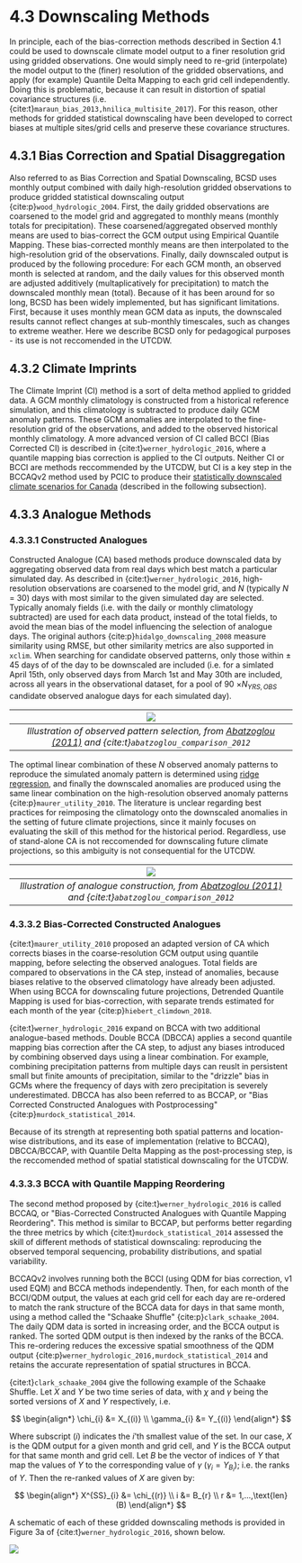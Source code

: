 # 4.3 Downscaling Methods

In principle, each of the bias-correction methods described in Section 4.1 could be used to downscale climate model output to a finer resolution grid using gridded observations. One would simply need to re-grid (interpolate) the model output to the (finer) resolution of the gridded observations, and apply (for example) Quantile Delta Mapping to each grid cell independently. Doing this is problematic, because it can result in distortion of spatial covariance structures (i.e. {cite:t}`maraun_bias_2013,hnilica_multisite_2017`). For this reason, other methods for gridded statistical downscaling have been developed to correct biases at multiple sites/grid cells and preserve these covariance structures.

## 4.3.1 Bias Correction and Spatial Disaggregation

Also referred to as Bias Correction and Spatial Downscaling, BCSD uses monthly output combined with daily high-resolution gridded observations to produce gridded statistical downscaling output {cite:p}`wood_hydrologic_2004`. First, the daily gridded observations are coarsened to the model grid and aggregated to monthly means (monthly totals for precipitation). These coarsened/aggregated observed monthly means are used to bias-correct the GCM output using Empirical Quantile Mapping. These bias-corrected monthly means are then interpolated to the high-resolution grid of the observations. Finally, daily downscaled output is produced by the following procedure: For each GCM month, an observed month is selected at random, and the daily values for this observed month are adjusted additively (multaplicatively for precipitation) to match the downscaled monthly mean (total). Because of it has been around for so long, BCSD has been widely implemented, but has significant limitations. First, because it uses monthly mean GCM data as inputs, the downscaled results cannot reflect changes at sub-monthly timescales, such as changes to extreme weather. Here we describe BCSD only for pedagogical purposes - its use is not reccomended in the UTCDW.

## 4.3.2 Climate Imprints

The Climate Imprint (CI) method is a sort of delta method applied to gridded data. A GCM monthly climatology is constructed from a historical reference simulation, and this climatology is subtracted to produce daily GCM anomaly patterns. These GCM anomalies are interpolated to the fine-resolution grid of the observations, and added to the observed historical monthly climatology. A more advanced version of CI called BCCI (Bias Corrected CI) is described in {cite:t}`werner_hydrologic_2016`, where a quantile mapping bias correction is applied to the CI outputs. Neither CI or BCCI are methods reccommended by the UTCDW, but CI is a key step in the BCCAQv2 method used by PCIC to produce their [statistically downscaled climate scenarios for Canada](https://www.pacificclimate.org/data/statistically-downscaled-climate-scenarios) (described in the following subsection).

## 4.3.3 Analogue Methods
### 4.3.3.1 Constructed Analogues

Constructed Analogue (CA) based methods produce downscaled data by aggregating observed data from real days which best match a particular simulated day. As described in {cite:t}`werner_hydrologic_2016`, high-resolution observations are coarsened to the model grid, and $N$ (typically $N$ = 30) days with most similar to the given simulated day are selected. Typically anomaly fields (i.e. with the daily or monthly climatology subtracted) are used for each data product, instead of the total fields, to avoid the mean bias of the model influencing the selection of analogue days. The original authors {cite:p}`hidalgo_downscaling_2008` measure similarity using RMSE, but other similarity metrics are also supported in `xclim`. When searching for candidate observed patterns, only those within $\pm$ 45 days of of the day to be downscaled are included (i.e. for a simlated April 15th, only observed days from March 1st and May 30th are included, across all years in the observational dataset, for a pool of 90 $\times N_{YRS,OBS}$ candidate observed analogue days for each simulated day).

|![](./figures/ConstructedAnalogs.jpeg)|
|:--:|
|*Illustration of observed pattern selection, from [Abatzoglou (2011)](https://climate.northwestknowledge.net/MACA/MACAmethod.php) and {cite:t}`abatzoglou_comparison_2012`*|

The optimal linear combination of these $N$ observed anomaly patterns to reproduce the simulated anomaly pattern is determined using [ridge regression](https://en.wikipedia.org/wiki/Ridge_regression), and finally the downscaled anomalies are produced using the same linear combination on the high-resolution observed anomaly patterns {cite:p}`maurer_utility_2010`. The literature is unclear regarding best practices for reimposing the climatology onto the downscaled anomalies in the setting of future climate projections, since it mainly focuses on evaluating the skill of this method for the historical period. Regardless, use of stand-alone CA is not reccomended for downscaling future climate projections, so this ambiguity is not consequential for the UTCDW.


|![](./figures/ConstructedAnalogs2.jpeg)|
|:--:|
|*Illustration of analogue construction, from [Abatzoglou (2011)](https://climate.northwestknowledge.net/MACA/MACAmethod.php) and {cite:t}`abatzoglou_comparison_2012`*|

### 4.3.3.2 Bias-Corrected Constructed Analogues

{cite:t}`maurer_utility_2010` proposed an adapted version of CA which corrects biases in the coarse-resolution GCM output using quantile mapping, before selecting the observed analogues. Total fields are compared to observations in the CA step, instead of anomalies, because biases relative to the observed climatology have already been adjusted. When using BCCA for downscaling future projections, Detrended Quantile Mapping is used for bias-correction, with separate trends estimated for each month of the year {cite:p}`hiebert_climdown_2018`.

{cite:t}`werner_hydrologic_2016` expand on BCCA with two additional analogue-based methods. Double BCCA (DBCCA) applies a second quantile mapping bias correction after the CA step, to adjust any biases introduced by combining observed days using a linear combination. For example, combining precipitation patterns from multiple days can reuslt in persistent small but finite amounts of precipitation, similar to the "drizzle" bias in GCMs where the frequency of days with zero precipitation is severely underestimated. DBCCA has also been referred to as BCCAP, or "Bias Corrected Constructed Analogues with Postprocessing" {cite:p}`murdock_statistical_2014`. 

Because of its strength at representing both spatial patterns and location-wise distributions, and its ease of implementation (relative to BCCAQ), DBCCA/BCCAP, with Quantile Delta Mapping as the post-processing step, is the reccomended method of spatial statistical downscaling for the UTCDW.

### 4.3.3.3 BCCA with Quantile Mapping Reordering

The second method proposed by {cite:t}`werner_hydrologic_2016` is called BCCAQ, or "Bias-Corrected Constructed Analogues with Quantile Mapping Reordering". This method is similar to BCCAP, but performs better regarding the three metrics by which {cite:t}`murdock_statistical_2014` assessed the skill of different methods of statistical downscaling: reproducing the observed temporal sequencing, probability distributions, and spatial variability.

BCCAQv2 involves running both the BCCI (using QDM for bias correction, v1 used EQM) and BCCA methods independently. Then, for each month of the BCCI/QDM output, the values at each grid cell for each day are re-ordered to match the rank structure of the BCCA data for days in that same month, using a method called the "Schaake Shuffle" {cite:p}`clark_schaake_2004`. The daily QDM data is sorted in increasing order, and the BCCA output is ranked. The sorted QDM output is then indexed by the ranks of the BCCA. This re-ordering reduces the excessive spatial smoothness of the QDM output {cite:p}`werner_hydrologic_2016,murdock_statistical_2014` and retains the accurate representation of spatial structures in BCCA.

{cite:t}`clark_schaake_2004` give the following example of the Schaake Shuffle. Let $X$ and $Y$ be two time series of data, with $\chi$ and $\gamma$ being the sorted versions of $X$ and $Y$ respectively, i.e.

$$
\begin{align*}
    \chi_{i} &= X_{(i)} \\
    \gamma_{i} &= Y_{(i)}
\end{align*}
$$

Where subscript $(i)$ indicates the $i$'th smallest value of the set. In our case, $X$ is the QDM output for a given month and grid cell, and $Y$ is the BCCA output for that same month and grid cell. Let $B$ be the vector of indices of $Y$ that map the values of $Y$ to the corresponding value of $\gamma$ ($\gamma_{i} = Y_{B_{i}}$); i.e. the ranks of $Y$. Then the re-ranked values of $X$ are given by:

$$
\begin{align*}
    X^{SS}_{i} &= \chi_{(r)} \\
    i &= B_{r} \\
    r &= 1,...,\text{len}(B)
\end{align*}
$$

A schematic of each of these gridded downscaling methods is provided in Figure 3a of {cite:t}`werner_hydrologic_2016`, shown below.

![](./figures/werner_cannon_2016_fig3.png)
